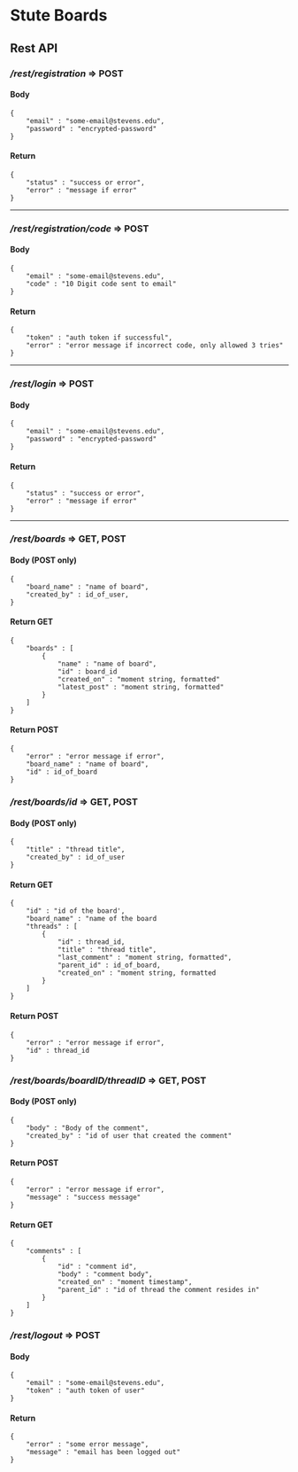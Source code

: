 # Stute Boards

## Rest API

### */rest/registration* => POST
#### Body
```
{
    "email" : "some-email@stevens.edu",
    "password" : "encrypted-password"
}
```
#### Return
```
{
    "status" : "success or error",
    "error" : "message if error"
}
```

___



### */rest/registration/code* => POST
#### Body
```
{
    "email" : "some-email@stevens.edu",
    "code" : "10 Digit code sent to email"
}
```
#### Return
```
{
    "token" : "auth token if successful",
    "error" : "error message if incorrect code, only allowed 3 tries"
}
```

___

### */rest/login* => POST
#### Body
```
{
    "email" : "some-email@stevens.edu",
    "password" : "encrypted-password"
}
```
#### Return
```
{
    "status" : "success or error",
    "error" : "message if error"
}
```

___

### */rest/boards* => GET, POST
#### Body (POST only)
``` 
{
    "board_name" : "name of board",
    "created_by" : id_of_user,
}
```

#### Return GET
```
{
    "boards" : [
        {
            "name" : "name of board",
            "id" : board_id
            "created_on" : "moment string, formatted"
            "latest_post" : "moment string, formatted"
        }
    ]
}
```
#### Return POST
```
{
    "error" : "error message if error",
    "board_name" : "name of board",
    "id" : id_of_board
}
```

### */rest/boards/id* => GET, POST
#### Body (POST only)
```
{
    "title" : "thread title",
    "created_by" : id_of_user
}
```
#### Return GET
```
{
    "id" : "id of the board',
    "board_name" : "name of the board
    "threads" : [
        {
            "id" : thread_id,
            "title" : "thread title",
            "last_comment" : "moment string, formatted",
            "parent_id" : id_of_board,
            "created_on" : "moment string, formatted
        }
    ]
}
```
#### Return POST
```
{
    "error" : "error message if error",
    "id" : thread_id
}
```

### */rest/boards/boardID/threadID* => GET, POST
#### Body (POST only)
```
{
    "body" : "Body of the comment",
    "created_by" : "id of user that created the comment"
}
```

#### Return POST
```
{
    "error" : "error message if error",
    "message" : "success message"
}
```

#### Return GET
```
{
    "comments" : [
        {
            "id" : "comment id",
            "body" : "comment body",
            "created_on" : "moment timestamp",
            "parent_id" : "id of thread the comment resides in"
        }
    ]
}
```

### */rest/logout* => POST
#### Body
```
{
    "email" : "some-email@stevens.edu",
    "token" : "auth token of user"
}
```
#### Return
```
{
    "error" : "some error message",
    "message" : "email has been logged out"
}
```
